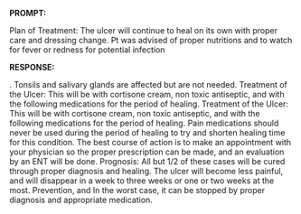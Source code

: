 **PROMPT:**

Plan of Treatment:  The ulcer will continue to heal on its own with proper care and dressing change. Pt was advised of proper nutritions and to watch for fever or redness for potential infection

**RESPONSE:**

 . Tonsils and salivary glands are affected but are not needed.  Treatment of the Ulcer: This will be with cortisone cream, non toxic antiseptic, and with the following medications for the period of healing.   Treatment of the Ulcer: This will be with cortisone cream, non toxic antiseptic, and with the following medications for the period of healing.   Pain medications should never be used during the period of healing to try and shorten healing time for this condition. The best course of action is to make an appointment with your physician so the proper prescription can be made, and an evaluation by an ENT will be done.  Prognosis: All but 1/2 of these cases will be cured through proper diagnosis and healing. The ulcer will become less painful, and will disappear in a week to three weeks or one or two weeks at the most.  Prevention, and In the worst case, it can be stopped by proper diagnosis and appropriate medication.